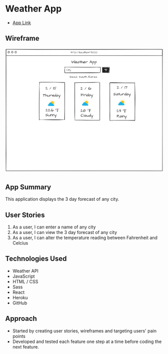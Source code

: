 # Weather App
* [App Link](https://weather-react-app-seongsu.herokuapp.com/)

## Wireframe

![](project-detail/wireframe1.JPG)

## App Summary
This application displays the 3 day forecast of any city.

## User Stories
1. As a user, I can enter a name of any city
2. As a user, I can view the 3 day forecast of any city
3. As a user, I can alter the temperature reading between Fahrenheit and Celcius

## Technologies Used

* Weather API
* JavaScript
* HTML / CSS
* Sass
* React
* Heroku
* GitHub

## Approach

* Started by creating user stories, wireframes and targeting users' pain points
* Developed and tested each feature one step at a time before coding the next feature.
